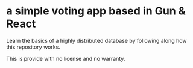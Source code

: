 # a simple voting app based in Gun & React

Learn the basics of a highly distributed database by following along how this repository works.

This is provide with no license and no warranty.
